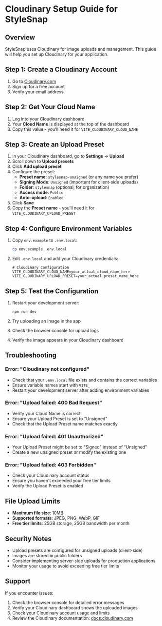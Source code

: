 # Cloudinary Setup Guide for StyleSnap

## Overview
StyleSnap uses Cloudinary for image uploads and management. This guide will help you set up Cloudinary for your application.

## Step 1: Create a Cloudinary Account

1. Go to [Cloudinary.com](https://cloudinary.com)
2. Sign up for a free account
3. Verify your email address

## Step 2: Get Your Cloud Name

1. Log into your Cloudinary dashboard
2. Your **Cloud Name** is displayed at the top of the dashboard
3. Copy this value - you'll need it for `VITE_CLOUDINARY_CLOUD_NAME`

## Step 3: Create an Upload Preset

1. In your Cloudinary dashboard, go to **Settings** → **Upload**
2. Scroll down to **Upload presets**
3. Click **Add upload preset**
4. Configure the preset:
   - **Preset name**: `stylesnap-unsigned` (or any name you prefer)
   - **Signing Mode**: `Unsigned` (important for client-side uploads)
   - **Folder**: `stylesnap` (optional, for organization)
   - **Access mode**: `Public`
   - **Auto-upload**: `Enabled`
5. Click **Save**
6. Copy the **Preset name** - you'll need it for `VITE_CLOUDINARY_UPLOAD_PRESET`

## Step 4: Configure Environment Variables

1. Copy `env.example` to `.env.local`:
   ```bash
   cp env.example .env.local
   ```

2. Edit `.env.local` and add your Cloudinary credentials:
   ```env
   # Cloudinary Configuration
   VITE_CLOUDINARY_CLOUD_NAME=your_actual_cloud_name_here
   VITE_CLOUDINARY_UPLOAD_PRESET=your_actual_preset_name_here
   ```

## Step 5: Test the Configuration

1. Restart your development server:
   ```bash
   npm run dev
   ```

2. Try uploading an image in the app
3. Check the browser console for upload logs
4. Verify the image appears in your Cloudinary dashboard

## Troubleshooting

### Error: "Cloudinary not configured"
- Check that your `.env.local` file exists and contains the correct variables
- Ensure variable names start with `VITE_`
- Restart your development server after adding environment variables

### Error: "Upload failed: 400 Bad Request"
- Verify your Cloud Name is correct
- Ensure your Upload Preset is set to "Unsigned"
- Check that the Upload Preset name matches exactly

### Error: "Upload failed: 401 Unauthorized"
- Your Upload Preset might be set to "Signed" instead of "Unsigned"
- Create a new unsigned preset or modify the existing one

### Error: "Upload failed: 403 Forbidden"
- Check your Cloudinary account status
- Ensure you haven't exceeded your free tier limits
- Verify the Upload Preset is enabled

## File Upload Limits

- **Maximum file size**: 10MB
- **Supported formats**: JPEG, PNG, WebP, GIF
- **Free tier limits**: 25GB storage, 25GB bandwidth per month

## Security Notes

- Upload presets are configured for unsigned uploads (client-side)
- Images are stored in public folders
- Consider implementing server-side uploads for production applications
- Monitor your usage to avoid exceeding free tier limits

## Support

If you encounter issues:
1. Check the browser console for detailed error messages
2. Verify your Cloudinary dashboard shows the uploaded images
3. Check your Cloudinary account usage and limits
4. Review the Cloudinary documentation: [docs.cloudinary.com](https://docs.cloudinary.com)
